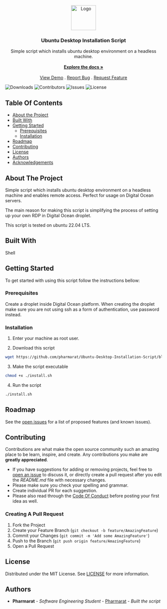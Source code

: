 <br/>
<p align="center">
  <a href="https://github.com/pharmarat/Ubuntu-Desktop-Installation-Script">
    <img src="https://seeklogo.com/images/D/digitalocean-icon-logo-88BAC483CC-seeklogo.com.png" alt="Logo" width="80" height="80">
  </a>

  <h3 align="center">Ubuntu Desktop Installation Script</h3>

  <p align="center">
    Simple script which installs ubuntu desktop environment on a headless machine.
    <br/>
    <br/>
    <a href="https://github.com/pharmarat/Ubuntu-Desktop-Installation-Script"><strong>Explore the docs »</strong></a>
    <br/>
    <br/>
    <a href="https://github.com/pharmarat/Ubuntu-Desktop-Installation-Script">View Demo</a>
    .
    <a href="https://github.com/pharmarat/Ubuntu-Desktop-Installation-Script/issues">Report Bug</a>
    .
    <a href="https://github.com/pharmarat/Ubuntu-Desktop-Installation-Script/issues">Request Feature</a>
  </p>
</p>

![Downloads](https://img.shields.io/github/downloads/pharmarat/Ubuntu-Desktop-Installation-Script/total) ![Contributors](https://img.shields.io/github/contributors/pharmarat/Ubuntu-Desktop-Installation-Script?color=dark-green) ![Issues](https://img.shields.io/github/issues/pharmarat/Ubuntu-Desktop-Installation-Script) ![License](https://img.shields.io/github/license/pharmarat/Ubuntu-Desktop-Installation-Script) 

## Table Of Contents

* [About the Project](#about-the-project)
* [Built With](#built-with)
* [Getting Started](#getting-started)
  * [Prerequisites](#prerequisites)
  * [Installation](#installation)
* [Roadmap](#roadmap)
* [Contributing](#contributing)
* [License](#license)
* [Authors](#authors)
* [Acknowledgements](#acknowledgements)

## About The Project

Simple script which installs ubuntu desktop environment on a headless machine and enables remote access. Perfect for usage on Digital Ocean servers. 

The main reason for making this script is simplifying the process of setting up your own RDP in Digital Ocean droplet. 

This script is tested on ubuntu 22.04 LTS. 

## Built With

Shell

## Getting Started

To get started with using this script follow the instructions bellow:

### Prerequisites

Create a droplet inside Digital Ocean platform. When creating the droplet make sure you are not using ssh as a form of authentication, use password instead. 

### Installation

1. Enter your machine as root user.

2. Download this script

```sh
wget https://github.com/pharmarat/Ubuntu-Desktop-Installation-Script/blob/main/install.sh
```

3. Make the script executable

```sh
chmod +x ./install.sh 
```

4. Run the script

```sh
./install.sh 
```

## Roadmap

See the [open issues](https://github.com/pharmarat/Ubuntu-Desktop-Installation-Script/issues) for a list of proposed features (and known issues).

## Contributing

Contributions are what make the open source community such an amazing place to be learn, inspire, and create. Any contributions you make are **greatly appreciated**.
* If you have suggestions for adding or removing projects, feel free to [open an issue](https://github.com/pharmarat/Ubuntu-Desktop-Installation-Script/issues/new) to discuss it, or directly create a pull request after you edit the *README.md* file with necessary changes.
* Please make sure you check your spelling and grammar.
* Create individual PR for each suggestion.
* Please also read through the [Code Of Conduct](https://github.com/pharmarat/Ubuntu-Desktop-Installation-Script/blob/main/CODE_OF_CONDUCT.md) before posting your first idea as well.

### Creating A Pull Request

1. Fork the Project
2. Create your Feature Branch (`git checkout -b feature/AmazingFeature`)
3. Commit your Changes (`git commit -m 'Add some AmazingFeature'`)
4. Push to the Branch (`git push origin feature/AmazingFeature`)
5. Open a Pull Request

## License

Distributed under the MIT License. See [LICENSE](https://github.com/pharmarat/Ubuntu-Desktop-Installation-Script/blob/main/LICENSE.md) for more information.

## Authors

* **Pharmarat** - *Software Engineering Student* - [Pharmarat](https://github.com/pharmarat/) - *Built the script*


